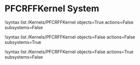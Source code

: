 <!-- MOOSE Documentation Stub: Remove this when content is added. -->

# PFCRFFKernel System

!syntax list /Kernels/PFCRFFKernel objects=True actions=False subsystems=False

!syntax list /Kernels/PFCRFFKernel objects=False actions=False subsystems=True

!syntax list /Kernels/PFCRFFKernel objects=False actions=True subsystems=False
